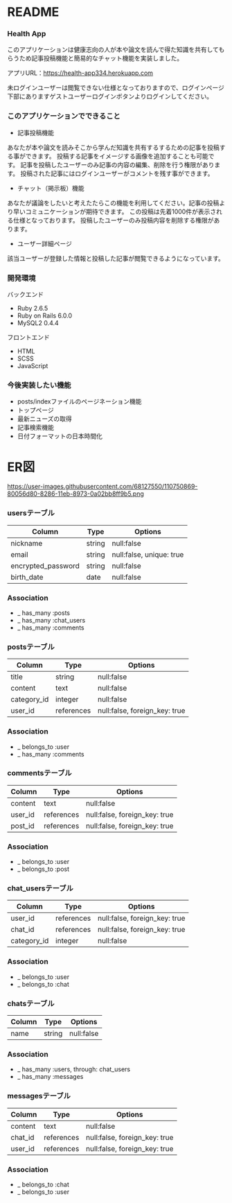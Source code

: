# README
### Health App
このアプリケーションは健康志向の人が本や論文を読んで得た知識を共有してもらうため記事投稿機能と簡易的なチャット機能を実装しました。

アプリURL：https://health-app334.herokuapp.com

未ログインユーザーは閲覧できない仕様となっておりますので、ログインページ下部にありますゲストユーザーログインボタンよりログインしてください。
### このアプリケーションでできること

* 記事投稿機能

あなたが本や論文を読みそこから学んだ知識を共有するするための記事を投稿する事ができます。
投稿する記事をイメージする画像を追加することも可能です。
記事を投稿したユーザーのみ記事の内容の編集、削除を行う権限があります。
投稿された記事にはログインユーザーがコメントを残す事ができます。

* チャット（掲示板）機能

あなたが議論をしたいと考えたたらこの機能を利用してください。記事の投稿より早いコミュニケーションが期待できます。
この投稿は先着1000件が表示される仕様となっております。
投稿したユーザーのみ投稿内容を削除する権限があります。

* ユーザー詳細ページ

該当ユーザーが登録した情報と投稿した記事が閲覧できるようになっています。

### 開発環境
バックエンド
* Ruby 2.6.5
* Ruby on Rails 6.0.0
* MySQL2 0.4.4

フロントエンド
* HTML
* SCSS
* JavaScript

### 今後実装したい機能
* posts/indexファイルのページネーション機能
* トップページ
* 最新ニューズの取得
* 記事検索機能
* 日付フォーマットの日本時間化

# ER図
https://user-images.githubusercontent.com/68127550/110750869-80056d80-8286-11eb-8973-0a02bb8ff9b5.png

### usersテーブル
| Column             | Type   | Options                  |
|--------------------|--------|--------------------------|
| nickname           | string | null:false               |
| email              | string | null:false, unique: true |
| encrypted_password | string | null:false               |
| birth_date         | date   | null:false               |

### Association
* _ has_many :posts
* _ has_many :chat_users
* _ has_many :comments

### postsテーブル
| Column      | Type       | Options                       |
|-------------|------------|-------------------------------|
| title       | string     | null:false                    |
| content     | text       | null:false                    |
| category_id | integer    | null:false                    |
| user_id     | references | null:false, foreign_key: true |

### Association
* _ belongs_to :user
* _ has_many :comments

### commentsテーブル
| Column  | Type       | Options                       |
|---------|------------|-------------------------------|
| content | text       | null:false                    |
| user_id | references | null:false, foreign_key: true |
| post_id | references | null:false, foreign_key: true |

### Association
* _ belongs_to :user
* _ belongs_to :post

### chat_usersテーブル
| Column      | Type       | Options                       |
|-------------|------------|-------------------------------|
| user_id     | references | null:false, foreign_key: true |
| chat_id     | references | null:false, foreign_key: true |
| category_id | integer    | null:false                    |

### Association
* _ belongs_to :user
* _ belongs_to :chat

### chatsテーブル
| Column | Type    | Options    |
|--------|---------|------------|
| name   | string  | null:false |

### Association
* _ has_many :users, through: chat_users
* _ has_many :messages


### messagesテーブル
| Column  | Type       | Options                       |
|---------|------------|-------------------------------|
| content | text       | null:false                    |
| chat_id | references | null:false, foreign_key: true |
| user_id | references | null:false, foreign_key: true |

### Association
* _ belongs_to :chat
* _ belongs_to :user
